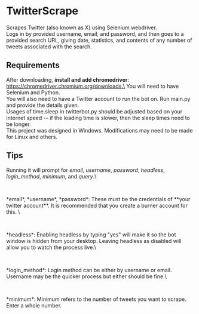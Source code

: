 # TwitterScrape
Scrapes Twitter (also known as X) using Selenium webdriver.<br />
Logs in by provided username, email, and password, and then goes to a provided search URL, giving date, statistics, and contents of any number of tweets associated with the search.

## Requirements
After downloading, **install and add chromedriver**: https://chromedriver.chromium.org/downloads.\
You will need to have Selenium and Python. \
You will also need to have a Twitter account to run the bot on. Run main.py and provide the details given.\
Usages of time.sleep in twitterbot.py should be adjusted based on your internet speed -- if the loading time is slower, then the sleep times need to be longer. \
This project was designed in Windows. Modifications may need to be made for Linux and others.  

## Tips
Running it will prompt for *email*, *username*, *password*, *headless*, *login_method*, *minimum*, and *query*.\
<pre>  </pre>*email*, *username*, *password*: These must be the credentials of **your twitter account**. It is recommended that you create a burner account for this. \
<pre>  </pre>*headless*: Enabling headless by typing "yes" will make it so the bot window is hidden from your desktop. Leaving headless as disabled will allow you to watch the process live.\
<pre>  </pre>*login_method*: Login method can be either by username or email. Username may be the quicker process but either should be fine.\
<pre>  </pre>*minimum*: Minimum refers to the number of tweets you want to scrape. Enter a whole number.
